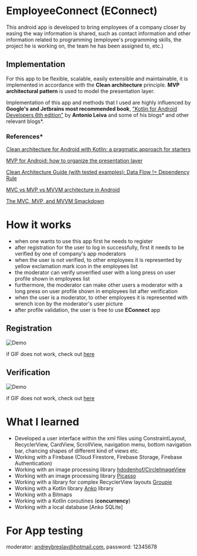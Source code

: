 # EmployeeConnect  (EConnect)

This android app is developed to bring employees of a company closer by easing the way information is shared, such as contact information and other information related to programming (employee's programming skills, the project he is working on, the team he has been assigned to, etc.)

## Implementation

 For this app to be flexible, scalable, easily extensible and maintainable, it is implemented in accordance with the **Clean architecture** principle. **MVP architectural pattern** is used to model the presentation layer.

Implementation of this app and methods that I used are highly influenced by **Google's and Jetbrains most recommended book**, ["Kotlin for Android Developers 6th edition"](https://antonioleiva.com/kotlin-android-developers-book/) by **Antonio Leiva** and some of his blogs* and other relevant blogs*.

### References*

[Clean architecture for Android with Kotlin: a pragmatic approach for starters](https://antonioleiva.com/clean-architecture-android/)

[MVP for Android: how to organize the presentation layer](https://antonioleiva.com/mvp-android/)

[Clean Architecture Guide (with tested examples): Data Flow != Dependency Rule](https://proandroiddev.com/clean-architecture-data-flow-dependency-rule-615ffdd79e29)

[MVC vs MVP vs MVVM architecture in Android](https://blog.mindorks.com/mvc-mvp-mvvm-architecture-in-android)

[The MVC, MVP, and MVVM Smackdown](https://academy.realm.io/posts/eric-maxwell-mvc-mvp-and-mvvm-on-android/)


# How it works
- when one wants to use this app  first he needs to register
- after registration for the user to log in successfully, first it needs to be verified by one of company's app moderators
- when the user is not verified, to other employees it is represented by yellow exclamation mark icon in the employees list
- the moderator can verify unverified user with a long press on user profile shown in employees list
- furthermore, the moderator can make other users a moderator with a long press on user profile shown in employees list after verification
- when the user is a moderator, to other employees it is represented with wrench icon by the moderator's user picture  
- after profile validation, the user is free to use **EConnect** app

## Registration  
![Demo](demo/demo_reg.gif)    

if GIF does not work, check out [here](https://media.giphy.com/media/ZFnwXWWuYVg8F17SEH/giphy.gif)

## Verification  
![Demo](demo/demo1.gif)   

if GIF does not work, check out [here](https://media.giphy.com/media/ZFnwXWWuYVg8F17SEH/giphy.gif)

# What I learned
 - Developed a user interface within the xml files using ConstraintLayout, RecyclerView, CardView, ScrollView, navigation menu, bottom navigation bar, chancing shapes of different kind of views etc.
 - Working with a Firebase (Cloud Firestore, Firebase Storage, Firebase Authentication)
 - Working with an image processing library [hdodenhof/CircleImageView](https://github.com/hdodenhof/CircleImageView)
- Working with an image processing library [Picasso](https://square.github.io/picasso/)
- Working with a library for complex RecyclerView layouts [Groupie](https://github.com/lisawray/groupie)
- Working with a Kotlin library [Anko](https://github.com/Kotlin/anko) library
- Working with a Bitmaps
- Working with a Kotlin coroutines (**concurrency**)
- Working with a local database [Anko SQLite]

# For App testing
moderator: andreybreslav@hotmail.com, password: 12345678
